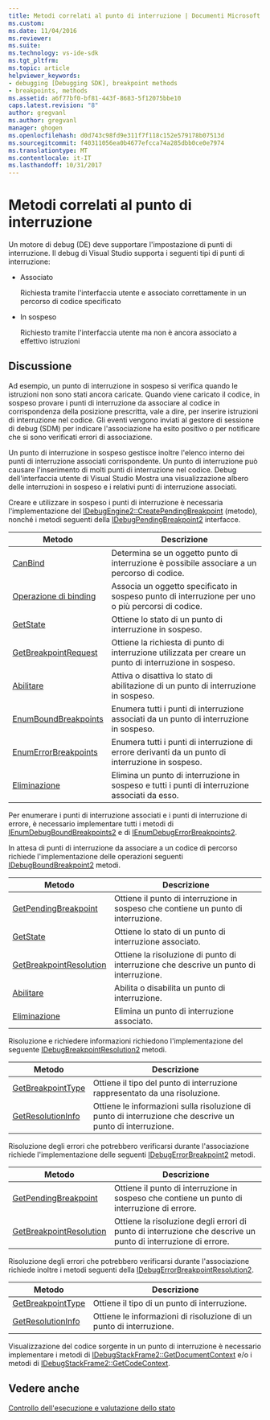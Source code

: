 ```yaml
---
title: Metodi correlati al punto di interruzione | Documenti Microsoft
ms.custom: 
ms.date: 11/04/2016
ms.reviewer: 
ms.suite: 
ms.technology: vs-ide-sdk
ms.tgt_pltfrm: 
ms.topic: article
helpviewer_keywords:
- debugging [Debugging SDK], breakpoint methods
- breakpoints, methods
ms.assetid: a6f77bf0-bf81-443f-8683-5f12075bbe10
caps.latest.revision: "8"
author: gregvanl
ms.author: gregvanl
manager: ghogen
ms.openlocfilehash: d0d743c98fd9e311f7f118c152e579178b07513d
ms.sourcegitcommit: f40311056ea0b4677efcca74a285dbb0ce0e7974
ms.translationtype: MT
ms.contentlocale: it-IT
ms.lasthandoff: 10/31/2017
---
```

# <a name="breakpoint-related-methods"></a>Metodi correlati al punto di interruzione
Un motore di debug (DE) deve supportare l'impostazione di punti di interruzione. Il debug di Visual Studio supporta i seguenti tipi di punti di interruzione:  
  
-   Associato  
  
     Richiesta tramite l'interfaccia utente e associato correttamente in un percorso di codice specificato  
  
-   In sospeso  
  
     Richiesto tramite l'interfaccia utente ma non è ancora associato a effettivo istruzioni  
  
## <a name="discussion"></a>Discussione  
 Ad esempio, un punto di interruzione in sospeso si verifica quando le istruzioni non sono stati ancora caricate. Quando viene caricato il codice, in sospeso provare i punti di interruzione da associare al codice in corrispondenza della posizione prescritta, vale a dire, per inserire istruzioni di interruzione nel codice. Gli eventi vengono inviati al gestore di sessione di debug (SDM) per indicare l'associazione ha esito positivo o per notificare che si sono verificati errori di associazione.  
  
 Un punto di interruzione in sospeso gestisce inoltre l'elenco interno dei punti di interruzione associati corrispondente. Un punto di interruzione può causare l'inserimento di molti punti di interruzione nel codice. Debug dell'interfaccia utente di Visual Studio Mostra una visualizzazione albero delle interruzioni in sospeso e i relativi punti di interruzione associati.  
  
 Creare e utilizzare in sospeso i punti di interruzione è necessaria l'implementazione del [IDebugEngine2::CreatePendingBreakpoint](../../extensibility/debugger/reference/idebugengine2-creatependingbreakpoint.md) (metodo), nonché i metodi seguenti della [IDebugPendingBreakpoint2](../../extensibility/debugger/reference/idebugpendingbreakpoint2.md) interfacce.  
  
|Metodo|Descrizione|  
|------------|-----------------|  
|[CanBind](../../extensibility/debugger/reference/idebugpendingbreakpoint2-canbind.md)|Determina se un oggetto punto di interruzione è possibile associare a un percorso di codice.|  
|[Operazione di binding](../../extensibility/debugger/reference/idebugpendingbreakpoint2-bind.md)|Associa un oggetto specificato in sospeso punto di interruzione per uno o più percorsi di codice.|  
|[GetState](../../extensibility/debugger/reference/idebugpendingbreakpoint2-getstate.md)|Ottiene lo stato di un punto di interruzione in sospeso.|  
|[GetBreakpointRequest](../../extensibility/debugger/reference/idebugpendingbreakpoint2-getbreakpointrequest.md)|Ottiene la richiesta di punto di interruzione utilizzata per creare un punto di interruzione in sospeso.|  
|[Abilitare](../../extensibility/debugger/reference/idebugpendingbreakpoint2-enable.md)|Attiva o disattiva lo stato di abilitazione di un punto di interruzione in sospeso.|  
|[EnumBoundBreakpoints](../../extensibility/debugger/reference/idebugpendingbreakpoint2-enumboundbreakpoints.md)|Enumera tutti i punti di interruzione associati da un punto di interruzione in sospeso.|  
|[EnumErrorBreakpoints](../../extensibility/debugger/reference/idebugpendingbreakpoint2-enumerrorbreakpoints.md)|Enumera tutti i punti di interruzione di errore derivanti da un punto di interruzione in sospeso.|  
|[Eliminazione](../../extensibility/debugger/reference/idebugpendingbreakpoint2-delete.md)|Elimina un punto di interruzione in sospeso e tutti i punti di interruzione associati da esso.|  
  
 Per enumerare i punti di interruzione associati e i punti di interruzione di errore, è necessario implementare tutti i metodi di [IEnumDebugBoundBreakpoints2](../../extensibility/debugger/reference/ienumdebugboundbreakpoints2.md) e di [IEnumDebugErrorBreakpoints2](../../extensibility/debugger/reference/ienumdebugerrorbreakpoints2.md).  
  
 In attesa di punti di interruzione da associare a un codice di percorso richiede l'implementazione delle operazioni seguenti [IDebugBoundBreakpoint2](../../extensibility/debugger/reference/idebugboundbreakpoint2.md) metodi.  
  
|Metodo|Descrizione|  
|------------|-----------------|  
|[GetPendingBreakpoint](../../extensibility/debugger/reference/idebugboundbreakpoint2-getpendingbreakpoint.md)|Ottiene il punto di interruzione in sospeso che contiene un punto di interruzione.|  
|[GetState](../../extensibility/debugger/reference/idebugboundbreakpoint2-getstate.md)|Ottiene lo stato di un punto di interruzione associato.|  
|[GetBreakpointResolution](../../extensibility/debugger/reference/idebugboundbreakpoint2-getbreakpointresolution.md)|Ottiene la risoluzione di punto di interruzione che descrive un punto di interruzione.|  
|[Abilitare](../../extensibility/debugger/reference/idebugboundbreakpoint2-enable.md)|Abilita o disabilita un punto di interruzione.|  
|[Eliminazione](../../extensibility/debugger/reference/idebugboundbreakpoint2-delete.md)|Elimina un punto di interruzione associato.|  
  
 Risoluzione e richiedere informazioni richiedono l'implementazione del seguente [IDebugBreakpointResolution2](../../extensibility/debugger/reference/idebugbreakpointresolution2.md) metodi.  
  
|Metodo|Descrizione|  
|------------|-----------------|  
|[GetBreakpointType](../../extensibility/debugger/reference/idebugbreakpointresolution2-getbreakpointtype.md)|Ottiene il tipo del punto di interruzione rappresentato da una risoluzione.|  
|[GetResolutionInfo](../../extensibility/debugger/reference/idebugbreakpointresolution2-getresolutioninfo.md)|Ottiene le informazioni sulla risoluzione di punto di interruzione che descrive un punto di interruzione.|  
  
 Risoluzione degli errori che potrebbero verificarsi durante l'associazione richiede l'implementazione delle seguenti [IDebugErrorBreakpoint2](../../extensibility/debugger/reference/idebugerrorbreakpoint2.md) metodi.  
  
|Metodo|Descrizione|  
|------------|-----------------|  
|[GetPendingBreakpoint](../../extensibility/debugger/reference/idebugerrorbreakpoint2-getpendingbreakpoint.md)|Ottiene il punto di interruzione in sospeso che contiene un punto di interruzione di errore.|  
|[GetBreakpointResolution](../../extensibility/debugger/reference/idebugerrorbreakpoint2-getbreakpointresolution.md)|Ottiene la risoluzione degli errori di punto di interruzione che descrive un punto di interruzione di errore.|  
  
 Risoluzione degli errori che potrebbero verificarsi durante l'associazione richiede inoltre i metodi seguenti della [IDebugErrorBreakpointResolution2](../../extensibility/debugger/reference/idebugerrorbreakpointresolution2.md).  
  
|Metodo|Descrizione|  
|------------|-----------------|  
|[GetBreakpointType](../../extensibility/debugger/reference/idebugerrorbreakpointresolution2-getbreakpointtype.md)|Ottiene il tipo di un punto di interruzione.|  
|[GetResolutionInfo](../../extensibility/debugger/reference/idebugerrorbreakpointresolution2-getresolutioninfo.md)|Ottiene le informazioni di risoluzione di un punto di interruzione.|  
  
 Visualizzazione del codice sorgente in un punto di interruzione è necessario implementare i metodi di [IDebugStackFrame2::GetDocumentContext](../../extensibility/debugger/reference/idebugstackframe2-getdocumentcontext.md) e/o i metodi di [IDebugStackFrame2::GetCodeContext](../../extensibility/debugger/reference/idebugstackframe2-getcodecontext.md).  
  
## <a name="see-also"></a>Vedere anche  
 [Controllo dell'esecuzione e valutazione dello stato](../../extensibility/debugger/execution-control-and-state-evaluation.md)